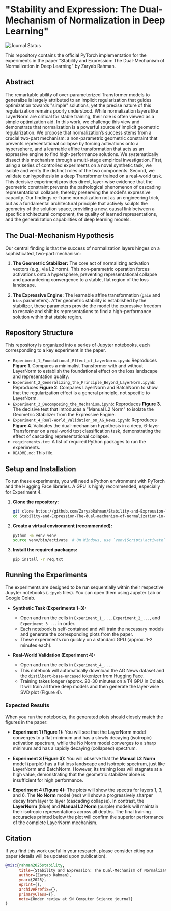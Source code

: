# "Stability and Expression: The Dual-Mechanism of Normalization in Deep Learning"

![Journal Status](https://img.shields.io/badge/Journal%20Status-Under%20Review%20(SN%20Computer%20Science)-blue)

This repository contains the official PyTorch implementation for the experiments in the paper "Stability and Expression: The Dual-Mechanism of Normalization in Deep Learning" by Zaryab Rahman.

## Abstract

The remarkable ability of over-parameterized Transformer models to generalize is largely attributed to an implicit regularization that guides optimization towards "simple" solutions, yet the precise nature of this regularization remains poorly understood. While normalization layers like LayerNorm are critical for stable training, their role is often viewed as a simple optimization aid. In this work, we challenge this view and demonstrate that normalization is a powerful source of implicit geometric regularization. We propose that normalization’s success stems from a crucial two-part mechanism: a non-parametric geometric constraint that prevents representational collapse by forcing activations onto a hypersphere, and a learnable affine transformation that acts as an expressive engine to find high-performance solutions.
We systematically dissect this mechanism through a multi-stage empirical investigation. First, using a series of controlled experiments on a novel synthetic task, we isolate and verify the distinct roles of the two components. Second, we validate our hypothesis in a deep Transformer trained on a real-world task. This decisive experiment provides direct, layer-wise evidence that the geometric constraint prevents the pathological phenomenon of cascading representational collapse, thereby preserving the model's expressive capacity. Our findings re-frame normalization not as an engineering trick, but as a fundamental architectural principle that actively sculpts the geometry of the solution space, providing a new, causal link between a specific architectural component, the quality of learned representations, and the generalization capabilities of deep learning models.

## The Dual-Mechanism Hypothesis

Our central finding is that the success of normalization layers hinges on a sophisticated, two-part mechanism:

1.  **The Geometric Stabilizer:** The core act of normalizing activation vectors (e.g., via L2 norm). This non-parametric operation forces activations onto a hypersphere, preventing representational collapse and guaranteeing convergence to a stable, flat region of the loss landscape.

2.  **The Expressive Engine:** The learnable affine transformation (`gain` and `bias` parameters). After geometric stability is established by the stabilizer, these parameters provide the model the expressive freedom to rescale and shift its representations to find a high-performance solution within that stable region.

## Repository Structure

This repository is organized into a series of Jupyter notebooks, each corresponding to a key experiment in the paper.

-   `Experiment_1_Foundational_Effect_of_LayerNorm.ipynb`: Reproduces **Figure 1**. Compares a minimalist Transformer with and without LayerNorm to establish the foundational effect on the loss landscape and representation quality.
-   `Experiment_2_Generalizing_the_Principle_Beyond_LayerNorm.ipynb`: Reproduces **Figure 2**. Compares LayerNorm and BatchNorm to show that the regularization effect is a general principle, not specific to LayerNorm.
-   `Experiment_3_Decomposing_the_Mechanism.ipynb`: Reproduces **Figure 3**. The decisive test that introduces a "Manual L2 Norm" to isolate the Geometric Stabilizer from the Expressive Engine.
-   `Experiment_4_Real-World_Validation_on_AG_News.ipynb`: Reproduces **Figure 4**. Validates the dual-mechanism hypothesis in a deep, 6-layer Transformer on a real-world text classification task, demonstrating the effect of cascading representational collapse.
-   `requirements.txt`: A list of required Python packages to run the experiments.
-   `README.md`: This file.

## Setup and Installation

To run these experiments, you will need a Python environment with PyTorch and the Hugging Face libraries. A GPU is highly recommended, especially for Experiment 4.

1.  **Clone the repository:**
    ```bash
    git clone https://github.com/ZaryabRahman/Stability-and-Expression-The-dual-mechanism-of-normalization-in-deep-learning/tree/main
    cd Stability-and-Expression-The-dual-mechanism-of-normalization-in-deep-learning
    ```

2.  **Create a virtual environment (recommended):**
    ```bash
    python -m venv venv
    source venv/bin/activate  # On Windows, use `venv\Scripts\activate`
    ```

3.  **Install the required packages:**
    ```bash
    pip install -r req.txt
    ```

## Running the Experiments

The experiments are designed to be run sequentially within their respective Jupyter notebooks (`.ipynb` files). You can open them using Jupyter Lab or Google Colab.

-   **Synthetic Task (Experiments 1-3):**
    -   Open and run the cells in `Experiment_1_...`, `Experiment_2_...`, and `Experiment_3_...` in order.
    -   Each notebook is self-contained and will train the necessary models and generate the corresponding plots from the paper.
    -   These experiments run quickly on a standard GPU (approx. 1-2 minutes each).

-   **Real-World Validation (Experiment 4):**
    -   Open and run the cells in `Experiment_4_...`.
    -   This notebook will automatically download the AG News dataset and the `distilbert-base-uncased` tokenizer from Hugging Face.
    -   Training takes longer (approx. 20-30 minutes on a T4 GPU in Colab). It will train all three deep models and then generate the layer-wise SVD plot (Figure 4).

### Expected Results

When you run the notebooks, the generated plots should closely match the figures in the paper:

-   **Experiment 1 (Figure 1):** You will see that the LayerNorm model converges to a flat minimum and has a slowly decaying (isotropic) activation spectrum, while the No Norm model converges to a sharp minimum and has a rapidly decaying (collapsed) spectrum.

-   **Experiment 3 (Figure 3):** You will observe that the **Manual L2 Norm** model (purple) has a flat loss landscape and isotropic spectrum, just like LayerNorm and BatchNorm. However, its training loss will stagnate at a high value, demonstrating that the geometric stabilizer alone is insufficient for high performance.

-   **Experiment 4 (Figure 4):** The plots will show the spectra for layers 1, 3, and 6. The **No Norm** model (red) will show a progressively sharper decay from layer to layer (cascading collapse). In contrast, the **LayerNorm** (blue) and **Manual L2 Norm** (purple) models will maintain their isotropic representations across all depths. The final training accuracies printed below the plot will confirm the superior performance of the complete LayerNorm mechanism.

## Citation

If you find this work useful in your research, please consider citing our paper (details will be updated upon publication).

```bibtex
@misc{rahman2025stability,
      title={Stability and Expression: The Dual-Mechanism of Normalization in Deep Learning}, 
      author={Zaryab Rahman},
      year={2025},
      eprint={},
      archivePrefix={},
      primaryClass={},
      note={Under review at SN Computer Science journal}
}
